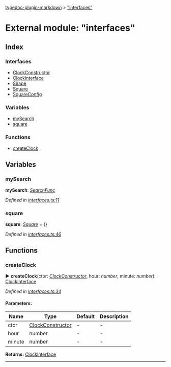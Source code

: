 [typedoc-plugin-markdown](../index.md) > ["interfaces"](../modules/_interfaces_.md)

# External module: "interfaces"

## Index

### Interfaces

* [ClockConstructor](../interfaces/_interfaces_.clockconstructor.md)
* [ClockInterface](../interfaces/_interfaces_.clockinterface.md)
* [Shape](../interfaces/_interfaces_.shape.md)
* [Square](../interfaces/_interfaces_.square.md)
* [SquareConfig](../interfaces/_interfaces_.squareconfig.md)


### Variables

* [mySearch](_interfaces_.md#mysearch)
* [square](_interfaces_.md#square-1)


### Functions

* [createClock](_interfaces_.md#createclock)



## Variables

<a id="mysearch"></a>

###  mySearch

**mySearch**:  *[SearchFunc](../interfaces/_interfaces_.searchfunc.md)* 

*Defined in [interfaces.ts:11](https://github.com/tgreyuk/typedoc-plugin-markdown/blob/master/tests/src/interfaces.ts#L11)*



<a id="square-1"></a>

###  square

**square**:  *[Square](../interfaces/_interfaces_.square.md)*  =  <Square>{}

*Defined in [interfaces.ts:46](https://github.com/tgreyuk/typedoc-plugin-markdown/blob/master/tests/src/interfaces.ts#L46)*




## Functions

<a id="createclock"></a>
###  createClock

► **createClock**(ctor: *[ClockConstructor](../interfaces/_interfaces_.clockconstructor.md)*, hour: *number*, minute: *number*): [ClockInterface](../interfaces/_interfaces_.clockinterface.md)

*Defined in [interfaces.ts:34](https://github.com/tgreyuk/typedoc-plugin-markdown/blob/master/tests/src/interfaces.ts#L34)*


#### Parameters:

| Name  | Type                | Default | Description  |
| ------ | ------------------- | ------------ | ------------ |
| ctor  | [ClockConstructor](../interfaces/_interfaces_.clockconstructor.md) | - | - |
| hour  | number | - | - |
| minute  | number | - | - |


**Returns:** [ClockInterface](../interfaces/_interfaces_.clockinterface.md)

----




